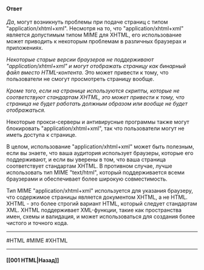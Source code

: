 #### Ответ

*Да*, могут возникнуть проблемы при подаче страниц с типом "application/xhtml+xml". Несмотря на то, что "application/xhtml+xml" является допустимым типом MIME для XHTML, его использование может приводить к некоторым проблемам в различных браузерах и приложениях.

*Некоторые старые версии браузеров не поддерживают "application/xhtml+xml" и могут отображать страницу как бинарный файл вместо HTML-контента.* Это может привести к тому, что пользователи не смогут просмотреть страницу вообще.

*Кроме того, если на странице используются скрипты, которые не соответствуют стандартам XHTML, это может привести к тому, что страница не будет работать должным образом или вообще не будет отображаться.*

Некоторые прокси-серверы и антивирусные программы также могут блокировать "application/xhtml+xml", так что пользователи могут не иметь доступа к странице.

В целом, использование "application/xhtml+xml" может быть полезным, если вы знаете, что ваша аудитория использует браузеры, которые его поддерживают, и если вы уверены в том, что ваша страница соответствует стандартам XHTML. В противном случае, лучше использовать тип MIME "text/html", который поддерживается всеми браузерами и обеспечивает более широкую совместимость.

Тип MIME "application/xhtml+xml" используется для указания браузеру, что содержимое страницы является документом XHTML, а не HTML. XHTML - это более строгий вариант HTML, который следует стандартам XML. XHTML поддерживает XML-функции, такие как пространства имен, схемы и валидация, и может использоваться для создания более чистого и точного кода.

___
#HTML #MIME #XHTML 

___

#### [[001 HTML|Назад]]